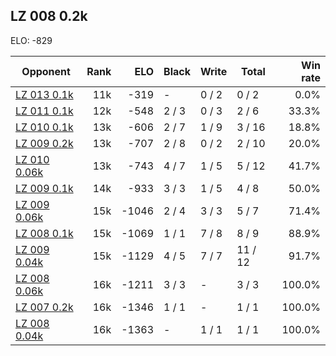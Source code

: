 ## LZ 008 0.2k ##

ELO: -829

Opponent | Rank | ELO | Black | Write | Total | Win rate
---------|-----:|----:|-------|-------|-------|-------:
[LZ 013 0.1k](LZ%20013%200.1k.md) | 11k | -319 | - | 0 / 2 | 0 / 2 | 0.0%
[LZ 011 0.1k](LZ%20011%200.1k.md) | 12k | -548 | 2 / 3 | 0 / 3 | 2 / 6 | 33.3%
[LZ 010 0.1k](LZ%20010%200.1k.md) | 13k | -606 | 2 / 7 | 1 / 9 | 3 / 16 | 18.8%
[LZ 009 0.2k](LZ%20009%200.2k.md) | 13k | -707 | 2 / 8 | 0 / 2 | 2 / 10 | 20.0%
[LZ 010 0.06k](LZ%20010%200.06k.md) | 13k | -743 | 4 / 7 | 1 / 5 | 5 / 12 | 41.7%
[LZ 009 0.1k](LZ%20009%200.1k.md) | 14k | -933 | 3 / 3 | 1 / 5 | 4 / 8 | 50.0%
[LZ 009 0.06k](LZ%20009%200.06k.md) | 15k | -1046 | 2 / 4 | 3 / 3 | 5 / 7 | 71.4%
[LZ 008 0.1k](LZ%20008%200.1k.md) | 15k | -1069 | 1 / 1 | 7 / 8 | 8 / 9 | 88.9%
[LZ 009 0.04k](LZ%20009%200.04k.md) | 15k | -1129 | 4 / 5 | 7 / 7 | 11 / 12 | 91.7%
[LZ 008 0.06k](LZ%20008%200.06k.md) | 16k | -1211 | 3 / 3 | - | 3 / 3 | 100.0%
[LZ 007 0.2k](LZ%20007%200.2k.md) | 16k | -1346 | 1 / 1 | - | 1 / 1 | 100.0%
[LZ 008 0.04k](LZ%20008%200.04k.md) | 16k | -1363 | - | 1 / 1 | 1 / 1 | 100.0%
